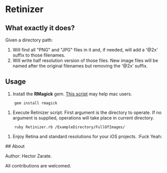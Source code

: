 Retinizer
=========


## What exactly it does? 
Given a directory path:

1. Will find all "PNG" and "JPG" files in it and, if needed, will add a '@2x' suffix to those filenames.
1. Will write half resolution version of those files. New image files will be named after the original filenames but removing the '@2x' suffix.

## Usage 
1. Install the __RMagick__ gem. [This script](https://github.com/maddox/magick-installer) may help mac users.
```
    gem install rmagick
```
1. Execute Retinizer script. First argument is the directory to operate. If no argument is supplied, operations will take place in current directory. 
```
    ruby Retinizer.rb /ExampleDirectory/FullOfImages/
```
1. Enjoy Retina and standard resolutions for your iOS projects. :Fuck Yeah:

## About

Author: Hector Zarate.

All contributions are welcomed.
